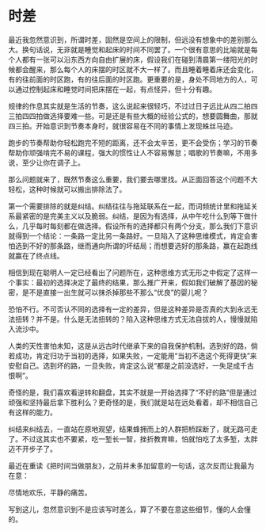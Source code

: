 # 时差

最近我忽然意识到，所谓时差，固然是空间上的限制，但远没有想象中的差别那么大。换句话说，无非就是睡觉和起床的时间不同罢了。一个很有意思的比喻就是每个人都有一张可以沿东西方向自由扩展的床，假设我们在碰到清晨第一缕阳光的时候都会醒来，那么每个人的床摆的时区就不大一样了。而且睡着睡着床还会变化，有的往前面的时区跑，有的往后面的时区跑。更重要的是，身处不同地方的人，可以通过控制起床和睡觉时间把床摆在一起，有点怪异，但十分有趣。

规律的作息其实就是生活的节奏，这么说起来很轻巧，不过过日子远比从四二拍四三拍四四拍做选择要难一些。可是还是有些大概的经验公式的，想要圆舞曲，那就四三拍。开始意识到节奏本身时，就很容易在不同的事情上发现蛛丝马迹。

跑步的节奏帮助你轻松跑完不短的距离，还不会太辛苦，更不会受伤；学习的节奏帮助你顽强啃完不易的课程，强大的惯性让人不容易懈怠；唱歌的节奏嘛，不用多说，至少让你在调子上。

那么问题就来了，既然节奏这么重要，我们要去哪里找。从正面回答这个问题不大轻松，这种时候就可以搬出排除法了。

第一个需要排除的就是纠结。纠结往往与拖延联系在一起，而词频统计里和拖延关系最紧密的是完美主义以及脆弱。纠结，是因为有选择，从中午吃什么到等下做什么，几乎每时每刻都在做选择。假设所有的选择都只有两个分支，那么我们下意识就得到一个结论：一条路一定比另一条路好。一旦陷入了这种思维模式，肯定会害怕选到不好的那条路，继而通向所谓的坏结局；而想要选好的那条路，赢在起跑线就赢在了终点线。

相信到现在聪明人一定已经看出了问题所在，这种思维方式无形之中假定了这样一个事实：最初的选择决定了最终的结果，那么推广开来，假如我们破解了基因的秘密，是不是直接一出生就可以抹杀掉那些不那么“优良”的婴儿呢？

恐怕不行。不可否认不同的选择有一定的差异，但是这种差异是否真的大到永远无法扭转？并不是。什么是无法扭转的？陷入这种思维方式无法自拔的人，慢慢就陷入流沙中。

人类的天性害怕未知，这是从远古时代继承下来的自我保护机制。选到好的路，倘若成功，肯定归功于当初的选择，如果失败，一定能用“当初不选这个死得更快”来安慰自己。选到坏的路，一旦失败，肯定这么说“都是之前没选好，一失足成千古恨啊”。

奇怪的是，我们喜欢看逆转和翻盘，其实不就是一开始选择了“不好的路”但是通过顽强和坚持最后拿下胜利么？更奇怪的是，我们就是站在远处看着，却不相信自己有这样的能力。

纠结来纠结去，一直站在原地观望，结果蜂拥而上的人群把桥踩断了，就无路可走了。不过这其实也不要紧，吃一堑长一智，挫折教育嘛，怕就怕吃了太多堑，太胖迈不开步子了。

最近在重读《把时间当做朋友》，之前并未多加留意的一句话，这次反而让我最为在意：

尽情地欢乐，平静的痛苦。

写到这儿，忽然意识到不是应该写时差么，算了不要在意这些细节，懂的人会懂的。
